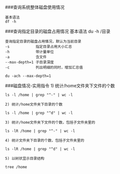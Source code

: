 ###查询系统整体磁盘使用情况 

    基本语法
    df -h
    
###查询指定目录的磁盘占用情况 
    基本语法
    du -h /目录
    
    查询指定目录的磁盘占用情况，默认为当前目录 
    -s            指定目录占用大小汇总 
    -h            带计量单位 
    -a            含文件
    --max-depth=1 子目录深度
    -c            列出明细的同时，增加汇总值
    
    du -ach --max-depth=1
    
###磁盘情况-实用指令
    1) 统计/home文件夹下文件的个数
    
    ls -l /home | grep "^-" | wc -l
    
    2) 统计/home文件夹下目录的个数
    
    ls -l /home | grep "^d" | wc -l
    
    3) 统计/home文件夹下文件的个数，包括子文件夹里的
    
    ls -lR /home | grep "^-" | wc -l
    
    4) 统计文件夹下目录的个数，包括子文件夹里的
    
    ls -lR /home | grep "^d" | wc -l
    
    5) 以树状显示目录结构
    
    tree /home